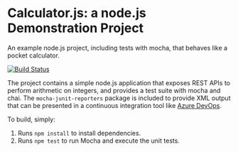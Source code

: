 Calculator.js: a node.js Demonstration Project
==============================================
An example node.js project, including tests with mocha, that behaves like
a pocket calculator.

[![Build Status](https://dev.azure.com/todw33400labs/Enabling%20Continuous%20Integration%20with%20Azure%20Pipelines/_apis/build/status/todw33.calculator?branchName=refs%2Fpull%2F1%2Fmerge)](https://dev.azure.com/todw33400labs/Enabling%20Continuous%20Integration%20with%20Azure%20Pipelines/_build/latest?definitionId=9&branchName=refs%2Fpull%2F1%2Fmerge)

The project contains a simple node.js application that exposes REST APIs
to perform arithmetic on integers, and provides a test suite with mocha
and chai.  The `mocha-junit-reporters` package is included to provide XML
output that can be presented in a continuous integration tool like
[Azure DevOps](https://azure.com/devops).

To build, simply:

1. Runs `npm install` to install dependencies.
2. Runs `npm test` to run Mocha and execute the unit tests.

